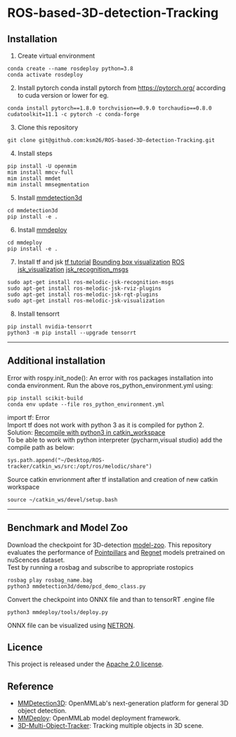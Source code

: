 # ROS-based-3D-detection-Tracking

## Installation
1) Create virtual environment
```
conda create --name rosdeploy python=3.8
conda activate rosdeploy
```

2) Install pytorch 
conda install pytorch from https://pytorch.org/ according to cuda version or lower for eg. 
```
conda install pytorch==1.8.0 torchvision==0.9.0 torchaudio==0.8.0 cudatoolkit=11.1 -c pytorch -c conda-forge
```

3) Clone this repository 
```
git clone git@github.com:ksm26/ROS-based-3D-detection-Tracking.git
```

4) Install steps 
```
pip install -U openmim
mim install mmcv-full
mim install mmdet
mim install mmsegmentation
```

5) Install [mmdetection3d](https://mmdetection3d.readthedocs.io/en/latest/getting_started.html)
```
cd mmdetection3d
pip install -e .
```
6) Install [mmdeploy](https://github.com/open-mmlab/mmdeploy/blob/master/docs/en/get_started.md)
```
cd mmdeploy 
pip install -e .
```

7) Install tf and jsk 
[tf tutorial](http://wiki.ros.org/tf/Tutorials/Writing%20a%20tf%20listener%20%28Python%29)
[Bounding box visualization](https://blog.csdn.net/weixin_36354875/article/details/125935782)
[ROS jsk_visualization](https://limhyungtae.github.io/2020-09-05-ROS-jsk_visualization-%EC%84%A4%EC%B9%98%ED%95%98%EB%8A%94-%EB%B2%95/)
[jsk_recognition_msgs](http://otamachan.github.io/sphinxros/indigo/packages/jsk_recognition_msgs.html)

```
sudo apt-get install ros-melodic-jsk-recognition-msgs 
sudo apt-get install ros-melodic-jsk-rviz-plugins
sudo apt-get install ros-melodic-jsk-rqt-plugins
sudo apt-get install ros-melodic-jsk-visualization
```
8) Install tensorrt 
```
pip install nvidia-tensorrt
python3 -m pip install --upgrade tensorrt
```
-----------------------------------------------------------------------------------------------------------------------------------------------
## Additional installation
Error with rospy.init_node(): An error with ros packages installation into conda environment.
Run the above ros_python_environment.yml using: 
```
pip install scikit-build
conda env update --file ros_python_environment.yml
```

import tf: Error\
Import tf does not work with python 3 as it is compiled for python 2.
Solution: [Recompile with python3 in catkin_workspace](https://answers.ros.org/question/326226/importerror-dynamic-module-does-not-define-module-export-function-pyinit__tf2/)\
To be able to work with python interpreter (pycharm,visual studio) add the compile path as below:
```
sys.path.append("~/Desktop/ROS-tracker/catkin_ws/src:/opt/ros/melodic/share")
```

Source catkin envrionment after tf installation and creation of new catkin workspace
```
source ~/catkin_ws/devel/setup.bash
```
-----------------------------------------------------------------------------------------------------------------------------------------------

## Benchmark and Model Zoo
Download the checkpoint for 3D-detection [model-zoo](https://github.com/open-mmlab/mmdetection3d/blob/master/docs/en/model_zoo.md). This repository evaluates the performance of [Pointpillars](https://github.com/open-mmlab/mmdetection3d/tree/master/configs/pointpillars) and [Regnet](https://github.com/open-mmlab/mmdetection3d/tree/master/configs/regnet) models pretrained on nuScences dataset. \
Test by running a rosbag and subscribe to appropriate rostopics 
```
rosbag play rosbag_name.bag
python3 mmdetection3d/demo/pcd_demo_class.py
```

Convert the checkpoint into ONNX file and than to tensorRT .engine file
```
python3 mmdeploy/tools/deploy.py
```
ONNX file can be visualized using [NETRON](https://github.com/lutzroeder/netron).

## Licence
This project is released under the [Apache 2.0 license](https://github.com/ksm26/ROS-based-3D-detection-Tracking/blob/main/LICENSE).

## Reference 
- [MMDetection3D](https://github.com/open-mmlab/mmdetection3d): OpenMMLab's next-generation platform for general 3D object detection.
- [MMDeploy](https://github.com/open-mmlab/mmdeploy): OpenMMLab model deployment framework.
- [3D-Multi-Object-Tracker](https://github.com/hailanyi/3D-Multi-Object-Tracker): Tracking multiple objects in 3D scene.
